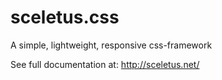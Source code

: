 # sceletus.css
A simple, lightweight, responsive css-framework

See full documentation at: http://sceletus.net/

